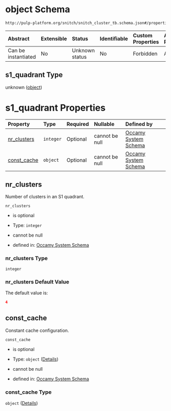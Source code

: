 # object Schema

```txt
http://pulp-platform.org/snitch/snitch_cluster_tb.schema.json#/properties/s1_quadrant
```



| Abstract            | Extensible | Status         | Identifiable | Custom Properties | Additional Properties | Access Restrictions | Defined In                                                       |
| :------------------ | :--------- | :------------- | :----------- | :---------------- | :-------------------- | :------------------ | :--------------------------------------------------------------- |
| Can be instantiated | No         | Unknown status | No           | Forbidden         | Allowed               | none                | [occamy.schema.json*](occamy.schema.json "open original schema") |

## s1\_quadrant Type

unknown ([object](occamy-properties-object.md))

# s1\_quadrant Properties

| Property                    | Type      | Required | Nullable       | Defined by                                                                                                                                                                                |
| :-------------------------- | :-------- | :------- | :------------- | :---------------------------------------------------------------------------------------------------------------------------------------------------------------------------------------- |
| [nr_clusters](#nr_clusters) | `integer` | Optional | cannot be null | [Occamy System Schema](occamy-properties-object-properties-nr_clusters.md "http://pulp-platform.org/snitch/snitch_cluster_tb.schema.json#/properties/s1_quadrant/properties/nr_clusters") |
| [const_cache](#const_cache) | `object`  | Optional | cannot be null | [Occamy System Schema](occamy-properties-object-properties-const_cache.md "http://pulp-platform.org/snitch/snitch_cluster_tb.schema.json#/properties/s1_quadrant/properties/const_cache") |

## nr_clusters

Number of clusters in an S1 quadrant.

`nr_clusters`

*   is optional

*   Type: `integer`

*   cannot be null

*   defined in: [Occamy System Schema](occamy-properties-object-properties-nr_clusters.md "http://pulp-platform.org/snitch/snitch_cluster_tb.schema.json#/properties/s1\_quadrant/properties/nr_clusters")

### nr_clusters Type

`integer`

### nr_clusters Default Value

The default value is:

```json
4
```

## const_cache

Constant cache configuration.

`const_cache`

*   is optional

*   Type: `object` ([Details](occamy-properties-object-properties-const_cache.md))

*   cannot be null

*   defined in: [Occamy System Schema](occamy-properties-object-properties-const_cache.md "http://pulp-platform.org/snitch/snitch_cluster_tb.schema.json#/properties/s1\_quadrant/properties/const_cache")

### const_cache Type

`object` ([Details](occamy-properties-object-properties-const_cache.md))
